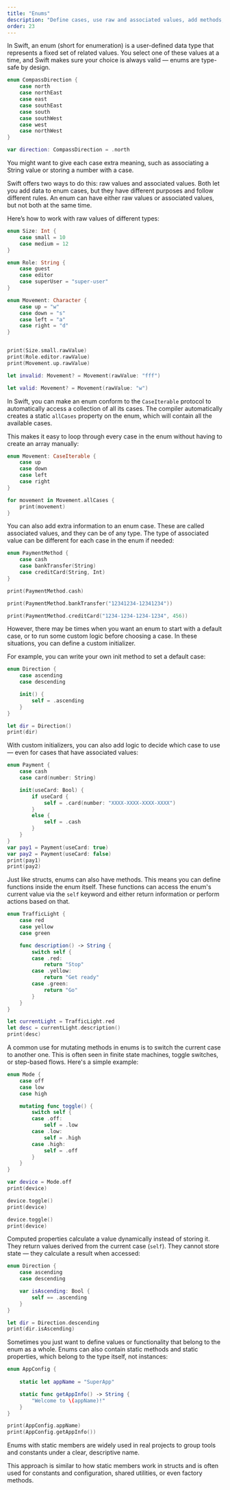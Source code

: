 ```yaml
---
title: "Enums"
description: "Define cases, use raw and associated values, add methods, computed properties, mutating functions, static members, and custom initializers."
order: 23
---
```


In Swift, an enum (short for enumeration) is a user-defined data type that represents a fixed set of related values. You select one of these values at a time, and Swift makes sure your choice is always valid — enums are type-safe by design.

```swift
enum CompassDirection {
    case north
    case northEast
    case east
    case southEast
    case south
    case southWest
    case west
    case northWest
}

var direction: CompassDirection = .north
```

You might want to give each case extra meaning, such as associating a String value or storing a number with a case.

Swift offers two ways to do this: raw values and associated values. Both let you add data to enum cases, but they have different purposes and follow different rules. An enum can have either raw values or associated values, but not both at the same time.

Here’s how to work with raw values of different types:

```swift
enum Size: Int {
    case small = 10
    case medium = 12
}

enum Role: String {
    case guest
    case editor
    case superUser = "super-user"
}

enum Movement: Character {
    case up = "w"
    case down = "s"
    case left = "a"
    case right = "d"
}


print(Size.small.rawValue)
print(Role.editor.rawValue) 
print(Movement.up.rawValue)

let invalid: Movement? = Movement(rawValue: "fff")  

let valid: Movement? = Movement(rawValue: "w")      
```

In Swift, you can make an enum conform to the `CaseIterable` protocol to automatically access a collection of all its cases. The compiler automatically creates a static `allCases` property on the enum, which will contain all the available cases.

This makes it easy to loop through every case in the enum without having to create an array manually:

```swift
enum Movement: CaseIterable {
    case up
    case down
    case left
    case right
}

for movement in Movement.allCases {
    print(movement)
}
```

You can also add extra information to an enum case. These are called associated values, and they can be of any type. The type of associated value can be different for each case in the enum if needed:

```swift
enum PaymentMethod {
    case cash
    case bankTransfer(String) 
    case creditCard(String, Int)
}

print(PaymentMethod.cash)

print(PaymentMethod.bankTransfer("12341234-12341234"))

print(PaymentMethod.creditCard("1234-1234-1234-1234", 456))
```

However, there may be times when you want an enum to start with a default case, or to run some custom logic before choosing a case. In these situations, you can define a custom initializer.

For example, you can write your own init method to set a default case:

```swift
enum Direction {
    case ascending
    case descending

    init() {
        self = .ascending
    }
}

let dir = Direction()
print(dir)
```

With custom initializers, you can also add logic to decide which case to use — even for cases that have associated values:

```swift
enum Payment {
    case cash
    case card(number: String)

    init(useCard: Bool) {
        if useCard {
            self = .card(number: "XXXX-XXXX-XXXX-XXXX")
        } 
        else {
            self = .cash
        }
    }
}
var pay1 = Payment(useCard: true)
var pay2 = Payment(useCard: false)
print(pay1)
print(pay2)
```

Just like structs, enums can also have methods. This means you can define functions inside the enum itself. These functions can access the enum's current value via the `self` keyword and either return information or perform actions based on that.

```swift
enum TrafficLight {
    case red
    case yellow
    case green

    func description() -> String {
        switch self {
        case .red:
            return "Stop"
        case .yellow:
            return "Get ready"
        case .green:
            return "Go"
        }
    }
}

let currentLight = TrafficLight.red
let desc = currentLight.description()
print(desc)
```

A common use for mutating methods in enums is to switch the current case to another one. This is often seen in finite state machines, toggle switches, or step-based flows. Here's a simple example:

```swift
enum Mode {
    case off
    case low
    case high

    mutating func toggle() {
        switch self {
        case .off:
            self = .low
        case .low:
            self = .high
        case .high:
            self = .off
        }
    }
}

var device = Mode.off
print(device)

device.toggle()
print(device)

device.toggle()
print(device)
```

Computed properties calculate a value dynamically instead of storing it. They return values derived from the current case (`self`). They cannot store state — they calculate a result when accessed:

```swift
enum Direction {
    case ascending
    case descending

    var isAscending: Bool {
        self == .ascending
    }
}

let dir = Direction.descending
print(dir.isAscending)
```

Sometimes you just want to define values or functionality that belong to the enum as a whole. Enums can also contain static methods and static properties, which belong to the type itself, not instances:

```swift
enum AppConfig {
    
    static let appName = "SuperApp"

    static func getAppInfo() -> String {
        "Welcome to \(appName)!"
    }
}

print(AppConfig.appName)      
print(AppConfig.getAppInfo()) 
```

Enums with static members are widely used in real projects to group tools and constants under a clear, descriptive name.

This approach is similar to how static members work in structs and is often used for constants and configuration, shared utilities, or even factory methods.

